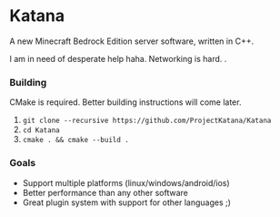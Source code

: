# Katana

A new Minecraft Bedrock Edition server software, written in C++.

I am in need of desperate help haha. Networking is hard.
. 
### Building

CMake is required. Better building instructions will come later.

1. `git clone --recursive https://github.com/ProjectKatana/Katana`
2. `cd Katana`
3. `cmake . && cmake --build .`
  
### Goals

* Support multiple platforms (linux/windows/android/ios)
* Better performance than any other software
* Great plugin system with support for other languages ;)